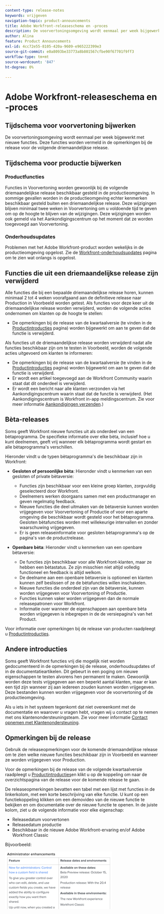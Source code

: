 ```yaml
---
content-type: release-notes
keywords: vrijgeven
navigation-topic: product-announcements
title: Adobe Workfront-releaseschema en -proces
description: De voorvertoningsomgeving wordt eenmaal per week bijgewerkt met nieuwe functies. Deze functies worden vermeld in de opmerkingen bij de release voor de volgende driemaandelijkse release.
author: Alina
feature: Product Announcements
exl-id: 4cc72e55-8105-420a-9609-e965222399e3
source-git-commit: e0a8093be33773a8b801567cfbe90f67701f9ff3
workflow-type: tm+mt
source-wordcount: '847'
ht-degree: 0%

---
```


# Adobe Workfront-releaseschema en -proces

## Tijdschema voor voorvertoning bijwerken

De voorvertoningsomgeving wordt eenmaal per week bijgewerkt met nieuwe functies. Deze functies worden vermeld in de opmerkingen bij de release voor de volgende driemaandelijkse release.

## Tijdschema voor productie bijwerken

### Productfuncties

Functies in Voorvertoning worden gewoonlijk bij de volgende driemaandelijkse release beschikbaar gesteld in de productieomgeving. In sommige gevallen worden in de productieomgeving echter kenmerken beschikbaar gesteld buiten een driemaandelijkse release. Deze wijzigingen blijven minimaal twee weken in Voorvertoning om u voldoende tijd te geven om op de hoogte te blijven van de wijzigingen. Deze wijzigingen worden ook gemeld via het Aankondigingscentrum op het moment dat ze worden toegevoegd aan Voorvertoning.

### Onderhoudsupdates

Problemen met het Adobe Workfront-product worden wekelijks in de productieomgeving opgelost. Zie de [Workfront-onderhoudsupdates](https://experienceleague.adobe.com/docs/workfront-known-issues/releases/current-updates.html) pagina om te zien wat onlangs is opgelost.

## Functies die uit een driemaandelijkse release zijn verwijderd

Alle functies die bij een bepaalde driemaandelijkse release horen, kunnen minimaal 2 tot 4 weken voorafgaand aan de definitieve release naar Production in Voorbeeld worden getest. Als functies voor deze keer uit de driemaandelijkse release worden verwijderd, worden de volgende acties ondernomen om klanten op de hoogte te stellen:

* De opmerkingen bij de release van de kwartaalversie (te vinden in de [Productintroducties](../../product-announcements/product-releases/product-releases.md) pagina) worden bijgewerkt om aan te geven dat de functie is verwijderd.

Als functies uit de driemaandelijkse release worden verwijderd nadat alle functies beschikbaar zijn om te testen in Voorbeeld, worden de volgende acties uitgevoerd om klanten te informeren:

* De opmerkingen bij de release van de kwartaalversie (te vinden in de [Productintroducties](../../product-announcements/product-releases/product-releases.md) pagina) worden bijgewerkt om aan te geven dat de functie is verwijderd.
* Er wordt een artikel toegevoegd aan de Workfront Community waarin staat dat dit onderdeel is verwijderd.
* Er wordt een bericht naar alle klanten verzonden via het Aankondigingscentrum waarin staat dat de functie is verwijderd. (Het Aankondigingscentrum is Workfront in-app meldingscentrum. Zie voor meer informatie [Aankondigingen verzenden](../../administration-and-setup/get-started-wf-administration/view-send-announcements.md).)

## Bèta-releases

Soms geeft Workfront nieuwe functies uit als onderdeel van een bètaprogramma.
De specifieke informatie over elke bèta, inclusief hoe u kunt deelnemen, geeft vrij wanneer elk bètaprogramma wordt gestart en alle bètaprogramma&#39;s verschillen.

Hieronder vindt u de typen bètaprogramma&#39;s die beschikbaar zijn in Workfront:

* **Gesloten of persoonlijke bèta**: Hieronder vindt u kenmerken van een gesloten of private bètaversie:

   * Functies zijn beschikbaar voor een kleine groep klanten, zorgvuldig geselecteerd door Workfront.
   * Deelnemers werken doorgaans samen met een productmanager en geven regelmatig feedback.
   * Nieuwe functies die deel uitmaken van de bètaversie kunnen worden vrijgegeven voor Voorvertoning of Productie of voor een aparte omgeving die beschikbaar wordt gesteld voor het bètaprogramma. Gesloten bètafuncties worden met willekeurige intervallen en zonder waarschuwing vrijgegeven.
   * Er is geen releaseinformatie voor gesloten bètaprogramma&#39;s op de pagina&#39;s van de productrelease.

* **Openbare bèta**: Hieronder vindt u kenmerken van een openbare bètaversie:

   * De functies zijn beschikbaar voor alle Workfront-klanten, maar ze hebben een bètastatus. Ze zijn misschien niet altijd volledig functioneel en feedback is altijd welkom.
   * De deelname aan een openbare bètaversie is optioneel en klanten kunnen zelf beslissen of ze de bètafuncties willen inschakelen.
   * Nieuwe functies die onderdeel zijn van de bètaversie, kunnen worden vrijgegeven voor Voorvertoning of Productie.
   * Functies kunnen vaker worden vrijgegeven dan de normale releasepatronen voor Workfront.
   * Informatie over wanneer de eigenschappen aan openbare bèta worden vrijgegeven is inbegrepen in de de versiepagina&#39;s van het Product.

Voor informatie over opmerkingen bij de release van producten raadpleegt u [Productintroducties](../../product-announcements/product-releases/product-releases.md).

## Andere introducties

Soms geeft Workfront functies vrij die mogelijk niet worden gedocumenteerd in de opmerkingen bij de release, onderhoudsupdates of in de documentatieartikelen. Dit gebeurt in een poging om nieuwe eigenschappen te testen alvorens hen permanent te maken. Gewoonlijk worden deze tests vrijgegeven aan een beperkt aantal klanten, maar er kan een tijd zijn wanneer zij aan iedereen zouden kunnen worden vrijgegeven. Deze bestanden kunnen worden vrijgegeven voor de voorvertoning of de productieomgeving.

Als u iets in het systeem tegenkomt dat niet overeenkomt met de documentatie en waarover u vragen hebt, vragen wij u contact op te nemen met ons klantenondersteuningsteam. Zie voor meer informatie [Contact opnemen met Klantenondersteuning](../../workfront-basics/tips-tricks-and-troubleshooting/contact-customer-support.md).

## Opmerkingen bij de release

Gebruik de releaseopmerkingen voor de komende driemaandelijkse release om te zien welke nieuwe functies beschikbaar zijn in Voorbeeld en wanneer ze worden vrijgegeven voor Production.

Voor de opmerkingen bij de release van de volgende kwartaalversie raadpleegt u [Productintroducties](../../product-announcements/product-releases/product-releases.md)en klikt u op de koppeling om naar de overzichtspagina van de release voor de komende release te gaan.

De releaseopmerkingen bevatten een tabel met een lijst met functies in de linkerkolom, met een korte beschrijving van elke functie. U kunt op een functiekoppeling klikken om een demovideo van de nieuwe functie te bekijken en om documentatie over de nieuwe functie te openen. In de juiste kolom, ziet u de volgende informatie voor elke eigenschap:

* Releasedatum voorvertonen
* Releasedatum productie
* Beschikbaar in de nieuwe Adobe Workfront-ervaring en/of Adobe Workfront Classic

Bijvoorbeeld:

![](assets/release-notes-350x189.png)
